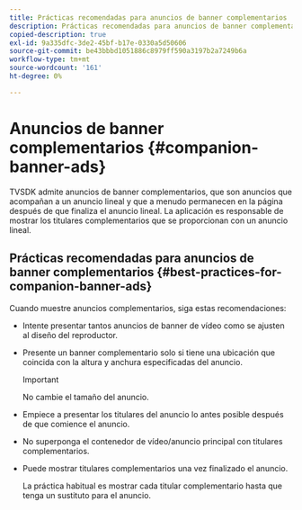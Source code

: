 ```yaml
---
title: Prácticas recomendadas para anuncios de banner complementarios
description: Prácticas recomendadas para anuncios de banner complementarios
copied-description: true
exl-id: 9a335dfc-3de2-45bf-b17e-0330a5d50606
source-git-commit: be43bbbd1051886c8979ff590a3197b2a7249b6a
workflow-type: tm+mt
source-wordcount: '161'
ht-degree: 0%

---
```


# Anuncios de banner complementarios {#companion-banner-ads}

TVSDK admite anuncios de banner complementarios, que son anuncios que acompañan a un anuncio lineal y que a menudo permanecen en la página después de que finaliza el anuncio lineal. La aplicación es responsable de mostrar los titulares complementarios que se proporcionan con un anuncio lineal.

## Prácticas recomendadas para anuncios de banner complementarios {#best-practices-for-companion-banner-ads}

Cuando muestre anuncios complementarios, siga estas recomendaciones:

* Intente presentar tantos anuncios de banner de vídeo como se ajusten al diseño del reproductor.
* Presente un banner complementario solo si tiene una ubicación que coincida con la altura y anchura especificadas del anuncio.

   >[!IMPORTANT]
   >
   >No cambie el tamaño del anuncio.

* Empiece a presentar los titulares del anuncio lo antes posible después de que comience el anuncio.
* No superponga el contenedor de vídeo/anuncio principal con titulares complementarios.
* Puede mostrar titulares complementarios una vez finalizado el anuncio.

   La práctica habitual es mostrar cada titular complementario hasta que tenga un sustituto para el anuncio.
